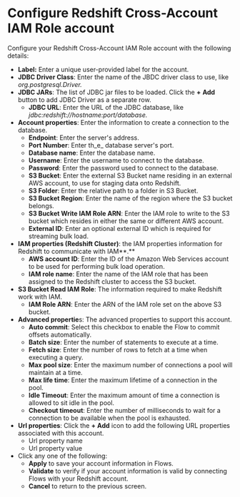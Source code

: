 # Configure Redshift Cross-Account IAM Role account

Configure your Redshift Cross-Account IAM Role account with the following details:

* **Label:** Enter a unique user-provided label for the account.&#x20;
* **JDBC Driver Class**: Enter the name of the JBDC driver class to use, like _org.postgresql.Driver._&#x20;
* **JDBC JARs**: The list of JDBC jar files to be loaded. Click the **+** **Add** button to add JDBC Driver as a separate row.
  * **JDBC URL**: Enter the URL of the JDBC database, like _jdbc:redshift://hostname:port/database._
* **Account properties**: Enter the information to create a connection to the database.
  * **Endpoint**: Enter the server's address.
  * **Port Number**: Enter th_e_ database server's port.
  * **Database name**: Enter the database name.&#x20;
  * **Username**: Enter the username to connect to the database.
  * **Password**: Enter the password used to connect to the database.
  * **S3 Bucket**: Enter the external S3 Bucket name residing in an external AWS account, to use for staging data onto Redshift.
  * **S3 Folder**: Enter the relative path to a folder in S3 Bucket.
  * **S3 Bucket Region**: Enter the name of the region where the S3 bucket belongs.
  * **S3 Bucket Write IAM Role ARN**: Enter the IAM role to write to the S3 bucket which resides in either the same or different AWS account.
  * **External ID**: Enter an optional external ID which is required for streaming bulk load.
* **IAM properties (Redshift Cluster)**: the IAM properties information for Redshift to communicate with IAM**.**
  * **AWS account ID**: Enter the ID of the Amazon Web Services account to be used for performing bulk load operation.
  * **IAM role name**: Enter the name of the IAM role that has been assigned to the Redshift cluster to access the S3 bucket.
* **S3 Bucket Read IAM Role**: The information required to make Redshift work with IAM.&#x20;
  * **IAM Role ARN**: Enter the ARN of the IAM role set on the above S3 bucket.
* **Advanced propertie**s: The advanced properties to support this account.
  * **Auto commit**: Select this checkbox to enable the Flow to commit offsets automatically.
  * **Batch size**: Enter the number of statements to execute at a time.
  * **Fetch size**: Enter the number of rows to fetch at a time when executing a query.
  * **Max pool size**: Enter the maximum number of connections a pool will maintain at a time.
  * **Max life time**: Enter the maximum lifetime of a connection in the pool.
  * **Idle Timeout**: Enter the maximum amount of time a connection is allowed to sit idle in the pool.
  * **Checkout timeout**: Enter the number of milliseconds to wait for a connection to be available when the pool is exhausted.
* **Url properties**: Click the **+** **Add** icon to add the following URL properties associated with this account.
  * Url property name
  * Url property value
* Click any one of the following:
  * **Apply** to save your account information in Flows.
  * **Validate** to verify if your account information is valid by connecting Flows with your Redshift account.
  * **Cancel** to return to the previous screen.
